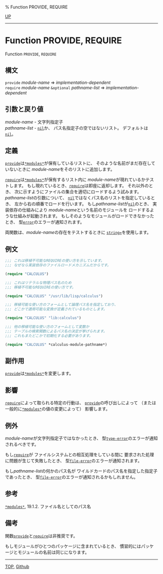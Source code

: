 % Function PROVIDE, REQUIRE

[UP](24.2.html)  

---

# Function **PROVIDE, REQUIRE**


Function `PROVIDE`, `REQUIRE`


## 構文

`provide` *module-name* => *implementation-dependent*  
`require` *module-name* `&optional` *pathname-list* => *implementation-dependent*


## 引数と戻り値

*module-name* - 文字列指定子  
*pathname-list* - [`nil`](5.3.nil-variable.html)か、
パス名指定子の空ではないリスト。
デフォルトは[`nil`](5.3.nil-variable.html)。


## 定義

[`provide`](24.2.provide.html)は[`*modules*`](24.2.modules.html)が保有しているリストに、
そのような名前がまだ存在していないときに
*module-name*をそのリストに追加します。

[`require`](24.2.provide.html)は[`*modules*`](24.2.modules.html)が保有するリスト内に
*module-name*が現れているかテストします。
もし現れているとき、[`require`](24.2.provide.html)は即座に返却します。
それ以外のとき、
次に示すようにファイルの集合を適切にロードするよう試みます。
*pathname-list*の引数について、
[`nil`](5.3.nil-variable.html)ではなくパス名のリストを指定しているとき、
左から右の順番でロードを行います。
もし*pathname-list*が[`nil`](5.3.nil-variable.html)のとき、
実装依存の仕組みにより
*module-name*という名前のモジュールを
ロードするような仕組みが起動されます。
もしそのようなモジュールがロードできなかったとき、
型[`error`](9.2.error-condition.html)のエラーが通知されます。

両関数は、*module-name*の存在をテストするときに
[`string=`](16.2.string-equal.html)を使用します。


## 例文

```lisp
;;; これは移植不可能なREQUIREの使い方を示しています。
;;; なぜなら実装依存のファイルロードメカニズムだからです。

(require "CALCULUS")

;;; これはリテラルな物理パス名のため
;;; 移植不可能なREQUIREの使い方です。

(require "CALCULUS" "/usr/lib/lisp/calculus")

;;; 移植可能な使い方のフォームとして論理パス名を指定しており、
;;; どこかで適用可能な変換が定義されているものとします。

(require "CALCULUS" "lib:calculus")

;;; 他の移植可能な使い方のフォームとして変数か
;;; テーブルの検索関数によるパス名の決定が挙げられます。
;;; これもまたどこかで初期化する必要があります。

(require "CALCULUS" *calculus-module-pathname*)
```


## 副作用

[`provide`](24.2.provide.html)は[`*modules*`](24.2.modules.html)を変更します。


## 影響

[`require`](24.2.provide.html)によって取られる特定の行動は、
[`provide`](24.2.provide.html)の呼び出しによって
（または一般的に[`*modules*`](24.2.modules.html)の値の変更によって）
影響します。


## 例外

*module-name*が文字列指定子ではなかったとき、
型[`type-error`](4.4.type-error.html)のエラーが通知されるべきです。

もし[`require`](24.2.provide.html)が
ファイルシステムとの相互処理をしている間に
要求された処理に問題が生じて失敗したとき、
型[`file-error`](20.2.file-error.html)のエラーが通知されます。

もし*pathname-list*の何かのパス名が
ワイルドカードのパス名を指定した指定子であったとき、
型[`file-error`](20.2.file-error.html)のエラーが通知されるかもしれません。


## 参考

[`*modules*`](24.2.modules.html),
19.1.2. ファイル名としてのパス名


## 備考

関数[`provide`](24.2.provide.html)と[`require`](24.2.provide.html)は非推奨です。

もしモジュールがひとつのパッケージに含まれているとき、
慣習的にはパッケージとモジュールの名前は同じになります。


---
[TOP](index.html),  [Github](https://github.com/nptcl/npt-japanese)

